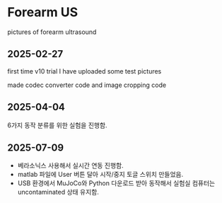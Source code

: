 # Forearm US
 pictures of forearm ultrasound

## 2025-02-27
 first time v10 trial
 I have uploaded some test pictures

 made codec converter code and image cropping code

## 2025-04-04
 6가지 동작 분류를 위한 실험을 진행함.

## 2025-07-09
 - 베라소닉스 사용해서 실시간 연동 진행함.
 - matlab 파일에 User 버튼 달아 시작/중지 토글 스위치 만들었음.
 - USB 환경에서 MuJoCo와 Python 다운로드 받아 동작해서 실험실 컴퓨터는 uncontaminated 상태 유지함.
